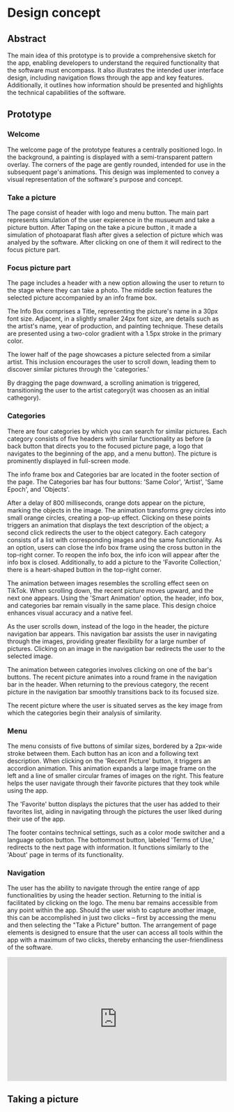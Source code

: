 # Design concept

## Abstract

The main idea of this prototype is to provide a comprehensive sketch for the app, enabling developers to understand the required functionality that the software must encompass. It also illustrates the intended user interface design, including navigation flows through the app and key features. Additionally, it outlines how information should be presented and highlights the technical capabilities of the software.


## Prototype


### Welcome 

The welcome page of the prototype features a centrally positioned logo. In the background, a painting is displayed with a semi-transparent pattern overlay. The corners of the page are gently rounded, intended for use in the subsequent page's animations. This design was implemented to convey a visual representation of the software's purpose and concept.


### Take a picture 

The page consist of header with logo and menu button. The main part represents simulation of the user expierence in the musueum and take a picture button. After Taping on the take a picure button , it made a simulation of photoaparat flash after gives a selection of picture which was analyed by the software. 
After clicking on one of them it will redirect to the focus picture part.
 

### Focus picture part

The page includes a header with a new option allowing the user to return to the stage where they can take a photo. The middle section features the selected picture accompanied by an info frame box.

The Info Box comprises a Title, representing the picture's name in a 30px font size. Adjacent, in a slightly smaller 24px font size, are details such as the artist's name, year of production, and painting technique. These details are presented using a two-color gradient with a 1.5px stroke in the primary color.

The lower half of the page showcases a picture selected from a similar artist. This inclusion encourages the user to scroll down, leading them to discover similar pictures through the 'categories.'

By dragging the page downward, a scrolling animation is triggered, transitioning the user to the artist category(it was choosen as an initial cathegory).


### Categories

There are four categories by which you can search for similar pictures. Each category consists of five headers with similar functionality as before (a back button that directs you to the focused picture page, a logo that navigates to the beginning of the app, and a menu button). The picture is prominently displayed in full-screen mode.

The info frame box and Categories bar are located in the footer section of the page. The Categories bar has four buttons: 'Same Color', 'Artist', 'Same Epoch', and 'Objects'.

After a delay of 800 milliseconds, orange dots appear on the picture, marking the objects in the image. The animation transforms grey circles into small orange circles, creating a pop-up effect. Clicking on these points triggers an animation that displays the text description of the object; a second click redirects the user to the object category. Each category consists of a list with corresponding images and the same functionality. As an option, users can close the info box frame using the cross button in the top-right corner. To reopen the info box, the info icon will appear after the info box is closed. Additionally, to add a picture to the 'Favorite Collection,' there is a heart-shaped button in the top-right corner.

The animation between images resembles the scrolling effect seen on TikTok. When scrolling down, the recent picture moves upward, and the next one appears. Using the 'Smart Animation' option, the header, info box, and categories bar remain visually in the same place. This design choice enhances visual accuracy and a native feel.

As the user scrolls down, instead of the logo in the header, the picture navigation bar appears. This navigation bar assists the user in navigating through the images, providing greater flexibility for a large number of pictures. Clicking on an image in the navigation bar redirects the user to the selected image.

The animation between categories involves clicking on one of the bar's buttons. The recent picture animates into a round frame in the navigation bar in the header. When returning to the previous category, the recent picture in the navigation bar smoothly transitions back to its focused size.

The recent picture where the user is situated serves as the key image from which the categories begin their analysis of similarity.

### Menu 

The menu consists of five buttons of similar sizes, bordered by a 2px-wide stroke between them. Each button has an icon and a following text description. When clicking on the 'Recent Picture' button, it triggers an accordion animation. This animation expands a large image frame on the left and a line of smaller circular frames of images on the right. This feature helps the user navigate through their favorite pictures that they took while using the app.

The 'Favorite' button displays the pictures that the user has added to their favorites list, aiding in navigating through the pictures the user liked during their use of the app.

The footer contains technical settings, such as a color mode switcher and a language option button. The bottommost button, labeled 'Terms of Use,' redirects to the next page with information. It functions similarly to the 'About' page in terms of its functionality.

### Navigation 

The user has the ability to navigate through the entire range of app functionalities by using the header section. Returning to the initial is facilitated by clicking on the logo. The menu bar remains accessible from any point within the app. Should the user wish to capture another image, this can be accomplished in just two clicks – first by accessing the menu and then selecting the "Take a Picture" button. The arrangement of page elements is designed to ensure that the user can access all tools within the app with a maximum of two clicks, thereby enhancing the user-friendliness of the software.



<div style="padding:56.25% 0 0 0;position:relative;"><iframe src="https://player.vimeo.com/video/833721849?badge=0&amp;autopause=0&amp;player_id=0&amp;app_id=58479" frameborder="0" allow="autoplay; fullscreen; picture-in-picture" style="position:absolute;top:0;left:0;width:100%;height:100%;" title="Zoomland - Gameplay"></iframe></div><script src="https://player.vimeo.com/api/player.js"></script>

## Taking a picture
